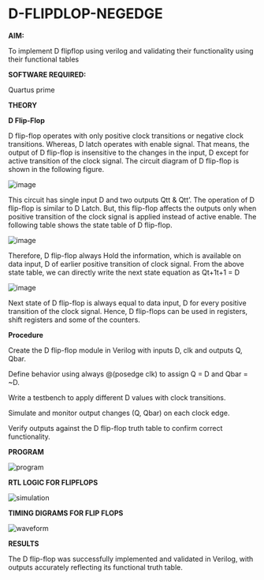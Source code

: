 # D-FLIPDLOP-NEGEDGE

**AIM:**

To implement  D flipflop using verilog and validating their functionality using their functional tables

**SOFTWARE REQUIRED:**

Quartus prime

**THEORY**

**D Flip-Flop**

D flip-flop operates with only positive clock transitions or negative clock transitions. Whereas, D latch operates with enable signal. That means, the output of D flip-flop is insensitive to the changes in the input, D except for active transition of the clock signal. The circuit diagram of D flip-flop is shown in the following figure.

![image](https://github.com/naavaneetha/D-FLIPDLOP-NEGEDGE/assets/154305477/48c81fe8-bc3f-40e7-95e2-519fc155ad51)

This circuit has single input D and two outputs Qtt & Qtt’. The operation of D flip-flop is similar to D Latch. But, this flip-flop affects the outputs only when positive transition of the clock signal is applied instead of active enable. The following table shows the state table of D flip-flop.

![image](https://github.com/naavaneetha/D-FLIPDLOP-NEGEDGE/assets/154305477/e5f3fda7-68ec-4a3a-a0a4-cf6f9cc4ab55)

Therefore, D flip-flop always Hold the information, which is available on data input, D of earlier positive transition of clock signal. From the above state table, we can directly write the next state equation as Qt+1t+1 = D

![image](https://github.com/naavaneetha/D-FLIPDLOP-NEGEDGE/assets/154305477/8592c0d8-2917-4142-91b9-d6c30dd891d2)

Next state of D flip-flop is always equal to data input, D for every positive transition of the clock signal. Hence, D flip-flops can be used in registers, shift registers and some of the counters.

**Procedure**

Create the D flip-flop module in Verilog with inputs D, clk and outputs Q, Qbar.

Define behavior using always @(posedge clk) to assign Q = D and Qbar = ~D.

Write a testbench to apply different D values with clock transitions.

Simulate and monitor output changes (Q, Qbar) on each clock edge.

Verify outputs against the D flip-flop truth table to confirm correct functionality.

**PROGRAM**

![program](https://github.com/user-attachments/assets/9c777589-e90b-4bf1-ad2c-8aae8bafe4f8)

**RTL LOGIC FOR FLIPFLOPS**

![simulation](https://github.com/user-attachments/assets/33f3098c-cfe2-401b-b96f-d217008e9047)

**TIMING DIGRAMS FOR FLIP FLOPS**

![waveform](https://github.com/user-attachments/assets/94e7e421-6e16-4e70-a57b-69278e72e80f)

**RESULTS**

The D flip-flop was successfully implemented and validated in Verilog, with outputs accurately reflecting its functional truth table.

